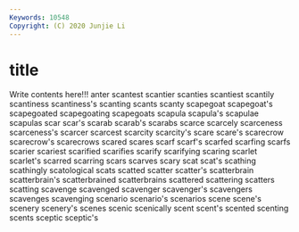 ```yaml
---
Keywords: 10548
Copyright: (C) 2020 Junjie Li
---
```


# title

Write contents here!!!
anter
scantest 
scantier 
scanties 
scantiest 
scantily 
scantiness 
scantiness's 
scanting 
scants 
scanty
scapegoat 
scapegoat's 
scapegoated 
scapegoating 
scapegoats 
scapula 
scapula's 
scapulae 
scapulas 
scar
scar's 
scarab 
scarab's 
scarabs 
scarce 
scarcely 
scarceness 
scarceness's 
scarcer 
scarcest
scarcity 
scarcity's 
scare 
scare's 
scarecrow 
scarecrow's 
scarecrows 
scared 
scares 
scarf
scarf's 
scarfed 
scarfing 
scarfs 
scarier 
scariest 
scarified 
scarifies 
scarify 
scarifying
scaring 
scarlet 
scarlet's 
scarred 
scarring 
scars 
scarves 
scary 
scat 
scat's
scathing 
scathingly 
scatological 
scats 
scatted 
scatter 
scatter's 
scatterbrain 
scatterbrain's 
scatterbrained
scatterbrains 
scattered 
scattering 
scatters 
scatting 
scavenge 
scavenged 
scavenger 
scavenger's 
scavengers
scavenges 
scavenging 
scenario 
scenario's 
scenarios 
scene 
scene's 
scenery 
scenery's 
scenes
scenic 
scenically 
scent 
scent's 
scented 
scenting 
scents 
sceptic 
sceptic's 
